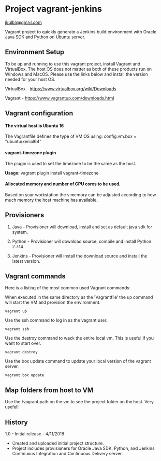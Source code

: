 Project vagrant-jenkins
=================
jkulba@gmail.com

Vagrant project to quickly generate a Jenkins build environment with Oracle Java SDK and Python on Ubuntu server.

Environment Setup
-------
To be up and running to use this vagrant project, install Vagrant and VirtualBox.    The host OS does not matter as both of these products run on Windows and MacOS.   Please use the links below and install the version needed for your host OS.

VirtualBox - https://www.virtualbox.org/wiki/Downloads

Vagrant - https://www.vagrantup.com/downloads.html


Vagrant configuration
-
#### The virtual host is Ubuntu 16
The Vagrantfile defines the type of VM OS using: config.vm.box = "ubuntu/xenial64"

#### vagrant-timezone plugin
The plugin is used to set the timezone to be the same as the host.

**Usage**: vagrant plugin install vagrant-timezone

#### Allocated memory and number of CPU cores to be used.
Based on your workstation the v.memory can be adjusted according to how much memory the host machine has available. 

Provisioners
-
1. Java - Provisioner will download, install and set as default java sdk for system.

1. Python - Provisioner will download source, compile and install Python 2.7.14

1. Jenkins - Provisioner will install the download source and install the latest version.


Vagrant commands
-
Here is a listing of the most common used Vagrant commands:

When executed in the same directory as the 'Vagrantfile' the up command will start the VM and provision the environment. 
```console
vagrant up
```

Use the ssh command to log in as the vagrant user.
```console
vagrant ssh
```

Use the destroy command to wack the entire local vm.  This is useful if you want to start over.
```console
vagrant destroy
```

Use the box update command to update your local version of the vagrant server.
```console
vagrant box update
```

Map folders from host to VM
-
Use the /vagrant path on the vm to see the project folder on the host.  Very useful!


History
-
1.0 - Initial release - 4/11/2018
* Created and uploaded initial project structure.
* Project includes provisioners for Oracle Java SDK, Python, and Jenkins Continuous Integration and Continuous Delivery server.
